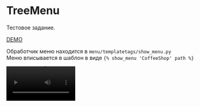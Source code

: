 # TreeMenu
Тестовое задание.

[DEMO](https://sunlightrim.pythonanywhere.com/)

Обработчик меню находится в `menu/templatetags/show_menu.py` \
Меню вписывается в шаблон в виде `{% show_menu 'CoffeeShop' path %}`

<video src='https://user-images.githubusercontent.com/52937860/222844785-2362a6f4-6d1f-4a19-9acc-fbc0cec7c7cc.mp4' width=180/></video>

